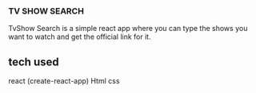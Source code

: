 ### TV SHOW SEARCH
TvShow Search is a simple react app where you can type the shows you want to watch and get the official link for it.

## tech used
react (create-react-app)
Html css
